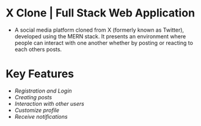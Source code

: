 # X Clone | Full Stack Web Application
- A social media platform cloned from X (formerly known as Twitter), developed using the MERN stack. It presents an environment where people can interact with one another whether by posting or reacting to each others posts.

# Key Features
- *Registration and Login*
- *Creating posts*
- *Interaction with other users*
- *Customize profile*
- *Receive notifications*
